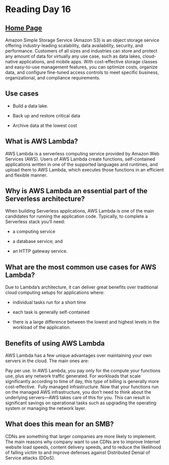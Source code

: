# Reading Day 16

## [Home Page](/README.md)

Amazon Simple Storage Service (Amazon S3) is an object storage service offering industry-leading scalability, data availability, security, and performance. Customers of all sizes and industries can store and protect any amount of data for virtually any use case, such as data lakes, cloud-native applications, and mobile apps. With cost-effective storage classes and easy-to-use management features, you can optimize costs, organize data, and configure fine-tuned access controls to meet specific business, organizational, and compliance requirements.

## Use cases
* Build a data lake.

* Back up and restore critical data
* Archive data at the lowest cost

## What is AWS Lambda?
AWS Lambda is a serverless computing service provided by Amazon Web Services (AWS). Users of AWS Lambda create functions, self-contained applications written in one of the supported languages and runtimes, and upload them to AWS Lambda, which executes those functions in an efficient and flexible manner.

## Why is AWS Lambda an essential part of the Serverless architecture?
When building Serverless applications, AWS Lambda is one of the main candidates for running the application code. Typically, to complete a Serverless stack you’ll need:

* a computing service

* a database service; and
* an HTTP gateway service.

## What are the most common use cases for AWS Lambda?
Due to Lambda’s architecture, it can deliver great benefits over traditional cloud computing setups for applications where:

- individual tasks run for a short time

- each task is generally self-contained
- there is a large difference between the lowest and highest levels in the workload of the application.

## Benefits of using AWS Lambda
AWS Lambda has a few unique advantages over maintaining your own servers in the cloud. The main ones are:

Pay per use. In AWS Lambda, you pay only for the compute your functions use, plus any network traffic generated. For workloads that scale significantly according to time of day, this type of billing is generally more cost-effective.
‍
Fully managed infrastructure. Now that your functions run on the managed AWS infrastructure, you don’t need to think about the underlying servers—AWS takes care of this for you. This can result in significant savings on operational tasks such as upgrading the operating system or managing the network layer.

## What does this mean for an SMB?
CDNs are something that larger companies are more likely to implement. The main reasons why company want to use CDNs are to improve Internet website load speeds, content delivery speeds, and to reduce the likelihood of falling victim to and improve defenses against Distributed Denial of Service attacks (DDoS).